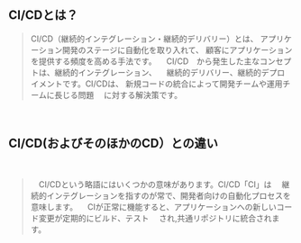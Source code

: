CI/CDとは？
----------
> CI/CD（継続的インテグレーション・継続的デリバリー）とは、
> アプリケーション開発のステージに自動化を取り入れて、
> 顧客にアプリケーションを提供する頻度を高める手法です。
>　CI/CD　から発生した主なコンセプトは、継続的インテグレーション、
>　継続的デリバリー、継続的デプロイメントです。CI/CDは、
> 新規コードの統合によって開発チームや運用チームに長じる問題
>　に対する解決策です。
<br>

CI/CD(およびそのほかのCD）との違い
---------------------------------
<br>

>　CI/CDという略語にはいくつかの意味があります。CI/CD「CI」は
>　継続的インテグレーションを指すのが常で、開発者向けの自動化プロセスを意味します。
>　CIが正常に機能すると、アプリケーションへの新しいコード変更が定期的にビルド、テスト
>　され,共通リポジトリに統合されます。
